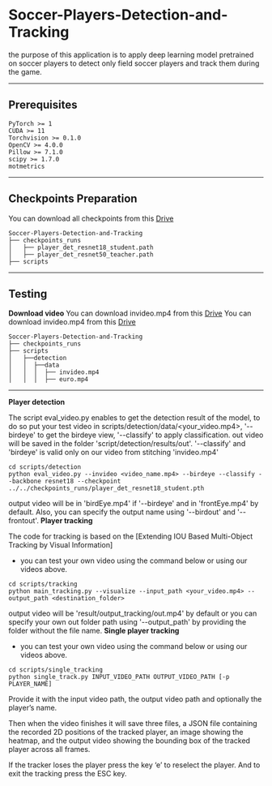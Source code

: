 # Soccer-Players-Detection-and-Tracking
the purpose of this application is to apply deep learning model pretrained on soccer players to detect only field soccer players and track them during the game.

<hr>


## Prerequisites
```
PyTorch >= 1
CUDA >= 11
Torchvision >= 0.1.0
OpenCV >= 4.0.0
Pillow >= 7.1.0
scipy >= 1.7.0
motmetrics
``` 
<hr>


## Checkpoints Preparation

You can download all checkpoints from this [Drive](https://drive.google.com/drive/folders/1L2CSvFteLeZD6vdDem2ghCFGtAmzgslo?fbclid=IwAR22xmtNc-DA-SMzwyJ9iRtnmavv7kfqo3ocWz11coHt93Z4E4_VCoQutgY)

```
Soccer-Players-Detection-and-Tracking
├── checkpoints_runs
│   ├── player_det_resnet18_student.path
│   ├── player_det_resnet50_teacher.path
├── scripts
```
<hr>

## Testing 

**Download video**
You can download invideo.mp4 from this [Drive](https://drive.google.com/file/d/1-cxoZq6cBC6irxhHCqEZIGzXqrjSz-jr/view?usp=sharing)
You can download invideo.mp4 from this [Drive](https://drive.google.com/file/d/1YRaa89wkuPItIhEvSVgLi15FOmiAIlXv/view?usp=sharing)

```
Soccer-Players-Detection-and-Tracking
├── checkpoints_runs
├── scripts
│   ├──detection
│   │  ├──data
│   │  │  ├── invideo.mp4
│   │  │  ├── euro.mp4 
```
<hr>

**Player detection**


The script eval_video.py enables to get the detection result of the model, to do so put your test video in scripts/detection/data/<your_video.mp4>, '--birdeye' to get the birdeye view, '--classify' to apply classification. out video will be saved in the folder 'script/detection/results/out'.
'--classify' and 'birdeye' is valid only on our video from stitching 'invideo.mp4'
```
cd scripts/detection
python eval_video.py --invideo <video_name.mp4> --birdeye --classify --backbone resnet18 --checkpoint ../../checkpoints_runs/player_det_resnet18_student.pth

```
output video will be in 'birdEye.mp4' if '--birdeye' and in 'frontEye.mp4' by default. Also, you can specify the output name using '--birdout' and '--frontout'.
**Player tracking**

The code for tracking is based on the [Extending IOU Based Multi-Object Tracking by Visual Information]

* you can test your own video using the command below or using our videos above.

```
cd scripts/tracking
python main_tracking.py --visualize --input_path <your_video.mp4> --output_path <destination_folder>
```

output video will be 'result/output_tracking/out.mp4' by default or you can specify your own out folder path using '--output_path' by providing the folder without the file name.
**Single player tracking**

* you can test your own video using the command below or using our videos above.

```
cd scripts/single_tracking
python single_track.py INPUT_VIDEO_PATH OUTPUT_VIDEO_PATH [-p PLAYER_NAME]
```
Provide it with the input video path, the output video path and optionally the player’s name.

Then when the video finishes it will save three files, a JSON file containing the recorded 2D positions of the tracked player, an image showing the heatmap, and the output video showing the bounding box of the tracked player across all frames.

If the tracker loses the player press the key ‘e’ to reselect the player. And to exit the tracking press the ESC key.
